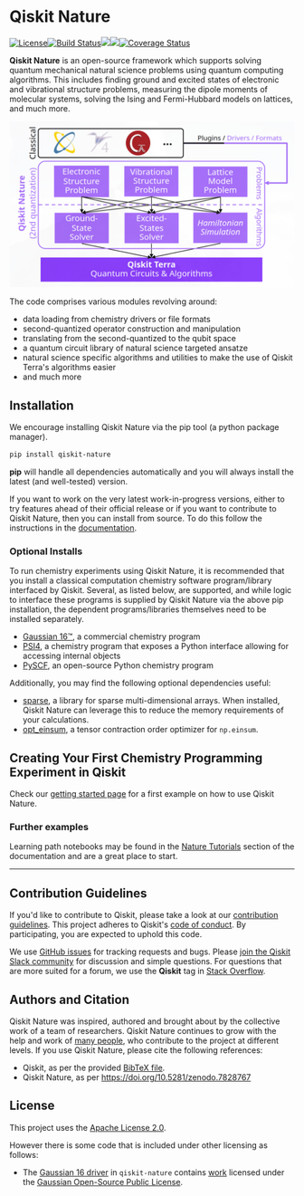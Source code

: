 # Qiskit Nature

[![License](https://img.shields.io/github/license/Qiskit/qiskit-nature.svg?style=popout-square)](https://opensource.org/licenses/Apache-2.0)<!--- long-description-skip-begin -->[![Build Status](https://github.com/qiskit-community/qiskit-nature/workflows/Nature%20Unit%20Tests/badge.svg?branch=main)](https://github.com/qiskit-community/qiskit-nature/actions?query=workflow%3A"Nature%20Unit%20Tests"+branch%3Amain+event%3Apush)[![](https://img.shields.io/github/release/Qiskit/qiskit-nature.svg?style=popout-square)](https://github.com/qiskit-community/qiskit-nature/releases)[![](https://img.shields.io/pypi/dm/qiskit-nature.svg?style=popout-square)](https://pypi.org/project/qiskit-nature/)[![Coverage Status](https://coveralls.io/repos/github/Qiskit/qiskit-nature/badge.svg?branch=main)](https://coveralls.io/github/Qiskit/qiskit-nature?branch=main)<!--- long-description-skip-end -->

**Qiskit Nature** is an open-source framework which supports solving quantum mechanical natural
science problems using quantum computing algorithms. This includes finding ground and excited
states of electronic and vibrational structure problems, measuring the dipole moments of molecular
systems, solving the Ising and Fermi-Hubbard models on lattices, and much more.

![Qiskit Nature Design](./docs/images/overview.png)

The code comprises various modules revolving around:

- data loading from chemistry drivers or file formats
- second-quantized operator construction and manipulation
- translating from the second-quantized to the qubit space
- a quantum circuit library of natural science targeted ansatze
- natural science specific algorithms and utilities to make the use of Qiskit
  Terra's algorithms easier
- and much more

## Installation

We encourage installing Qiskit Nature via the pip tool (a python package manager).

```bash
pip install qiskit-nature
```

**pip** will handle all dependencies automatically and you will always install the latest
(and well-tested) version.

If you want to work on the very latest work-in-progress versions, either to try features ahead of
their official release or if you want to contribute to Qiskit Nature, then you can install from source.
To do this follow the instructions in the
 [documentation](https://qiskit.org/ecosystem/nature/getting_started.html#installation).

### Optional Installs

To run chemistry experiments using Qiskit Nature, it is recommended that you install
a classical computation chemistry software program/library interfaced by Qiskit.
Several, as listed below, are supported, and while logic to interface these programs is supplied by
Qiskit Nature via the above pip installation, the dependent programs/libraries themselves need
to be installed separately.

- [Gaussian 16&trade;](https://qiskit.org/ecosystem/nature/apidocs/qiskit_nature.second_q.drivers.gaussiand.html), a commercial chemistry program
- [PSI4](https://qiskit.org/ecosystem/nature/apidocs/qiskit_nature.second_q.drivers.psi4d.html), a chemistry program that exposes a Python interface allowing for accessing internal objects
- [PySCF](https://qiskit.org/ecosystem/nature/apidocs/qiskit_nature.second_q.drivers.pyscfd.html), an open-source Python chemistry program

Additionally, you may find the following optional dependencies useful:

- [sparse](https://github.com/pydata/sparse/), a library for sparse multi-dimensional arrays. When installed, Qiskit Nature can leverage this to reduce the memory requirements of your calculations.
- [opt_einsum](https://github.com/dgasmith/opt_einsum), a tensor contraction order optimizer for `np.einsum`.

## Creating Your First Chemistry Programming Experiment in Qiskit

Check our [getting started page](https://qiskit.org/ecosystem/nature/getting_started.html)
for a first example on how to use Qiskit Nature.

### Further examples

Learning path notebooks may be found in the
[Nature Tutorials](https://qiskit.org/ecosystem/nature/tutorials/index.html) section
of the documentation and are a great place to start.


----------------------------------------------------------------------------------------------------


## Contribution Guidelines

If you'd like to contribute to Qiskit, please take a look at our
[contribution guidelines](https://github.com/qiskit-community/qiskit-nature/blob/main/CONTRIBUTING.md).
This project adheres to Qiskit's [code of conduct](https://github.com/qiskit-community/qiskit-nature/blob/main/CODE_OF_CONDUCT.md).
By participating, you are expected to uphold this code.

We use [GitHub issues](https://github.com/qiskit-community/qiskit-nature/issues) for tracking requests and bugs. Please
[join the Qiskit Slack community](https://qisk.it/join-slack)
for discussion and simple questions.
For questions that are more suited for a forum, we use the **Qiskit** tag in [Stack Overflow](https://stackoverflow.com/questions/tagged/qiskit).

## Authors and Citation

Qiskit Nature was inspired, authored and brought about by the collective work of a team of researchers.
Qiskit Nature continues to grow with the help and work of
[many people](https://github.com/qiskit-community/qiskit-nature/graphs/contributors), who contribute
to the project at different levels.
If you use Qiskit Nature, please cite the following references:

- Qiskit, as per the provided [BibTeX file](https://github.com/Qiskit/qiskit/blob/master/Qiskit.bib).
- Qiskit Nature, as per https://doi.org/10.5281/zenodo.7828767

## License

This project uses the [Apache License 2.0](https://github.com/qiskit-community/qiskit-nature/blob/main/LICENSE.txt).

However there is some code that is included under other licensing as follows:

* The [Gaussian 16 driver](https://github.com/qiskit-community/qiskit-nature/tree/main/qiskit_nature/second_q/drivers/gaussiand) in `qiskit-nature`
  contains [work](https://github.com/qiskit-community/qiskit-nature/tree/main/qiskit_nature/second_q/drivers/gaussiand/gauopen) licensed under the
  [Gaussian Open-Source Public License](https://github.com/qiskit-community/qiskit-nature/blob/main/qiskit_nature/second_q/drivers/gaussiand/gauopen/LICENSE.txt).
